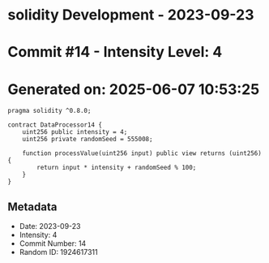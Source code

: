 ﻿# solidity Development - 2023-09-23
# Commit #14 - Intensity Level: 4
# Generated on: 2025-06-07 10:53:25
```solidity
pragma solidity ^0.8.0;

contract DataProcessor14 {
    uint256 public intensity = 4;
    uint256 private randomSeed = 555008;

    function processValue(uint256 input) public view returns (uint256) {
        return input * intensity + randomSeed % 100;
    }
}
```
## Metadata
- Date: 2023-09-23
- Intensity: 4
- Commit Number: 14
- Random ID: 1924617311
